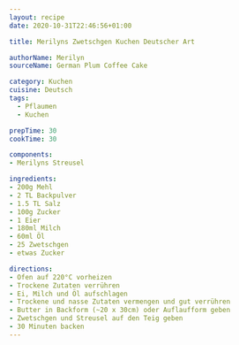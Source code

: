 ```yaml
---
layout: recipe
date: 2020-10-31T22:46:56+01:00

title: Merilyns Zwetschgen Kuchen Deutscher Art

authorName: Merilyn
sourceName: German Plum Coffee Cake

category: Kuchen
cuisine: Deutsch
tags:
  - Pflaumen
  - Kuchen

prepTime: 30
cookTime: 30

components:
- Merilyns Streusel

ingredients:
- 200g Mehl
- 2 TL Backpulver
- 1.5 TL Salz
- 100g Zucker
- 1 Eier
- 180ml Milch
- 60ml Öl
- 25 Zwetschgen
- etwas Zucker

directions:
- Ofen auf 220°C vorheizen
- Trockene Zutaten verrühren
- Ei, Milch und Öl aufschlagen
- Trockene und nasse Zutaten vermengen und gut verrühren
- Butter in Backform (~20 x 30cm) oder Auflaufform geben
- Zwetschgen und Streusel auf den Teig geben
- 30 Minuten backen
---
```

